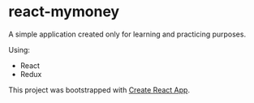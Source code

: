 # react-mymoney
A simple application created only for learning and practicing purposes.

Using:
* React
* Redux

This project was bootstrapped with [Create React App](https://github.com/facebookincubator/create-react-app).